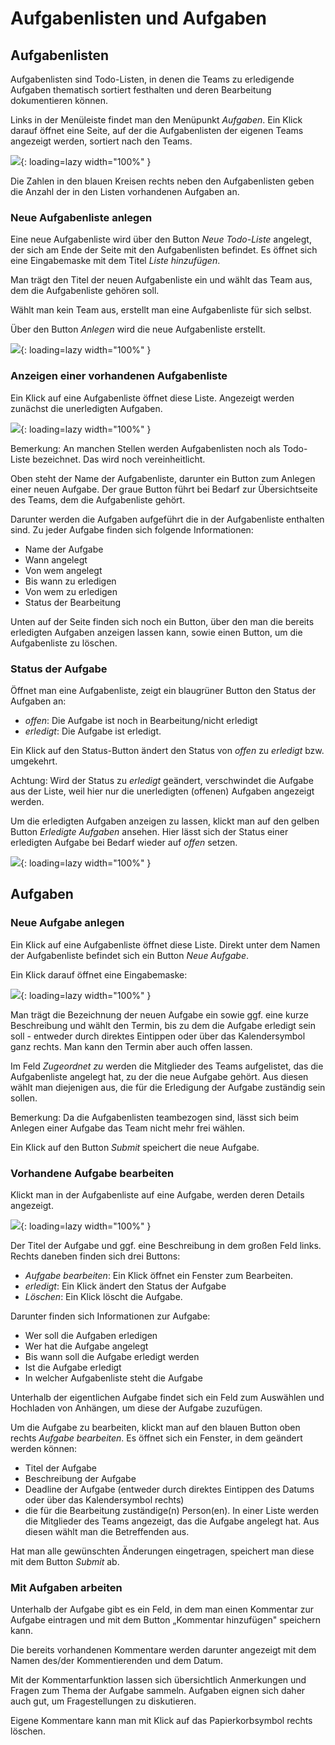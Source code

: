 # Aufgabenlisten und Aufgaben

## Aufgabenlisten

Aufgabenlisten sind Todo-Listen, in denen die Teams zu erledigende
Aufgaben thematisch sortiert festhalten und deren Bearbeitung
dokumentieren können.

Links in der Menüleiste findet man den Menüpunkt *Aufgaben*. Ein Klick
darauf öffnet eine Seite, auf der die Aufgabenlisten der eigenen Teams
angezeigt werden, sortiert nach den Teams.

![](Anleitung_Aufg_1.png){: loading=lazy width="100%" }

Die Zahlen in den blauen Kreisen rechts neben den Aufgabenlisten geben
die Anzahl der in den Listen vorhandenen Aufgaben an.

### Neue Aufgabenliste anlegen

Eine neue Aufgabenliste wird über den Button *Neue Todo-Liste* angelegt,
der sich am Ende der Seite mit den Aufgabenlisten befindet. Es öffnet
sich eine Eingabemaske mit dem Titel *Liste hinzufügen*.

Man trägt den Titel der neuen Aufgabenliste ein und wählt das Team aus,
dem die Aufgabenliste gehören soll.

Wählt man kein Team aus, erstellt man eine Aufgabenliste für sich
selbst.

Über den Button *Anlegen* wird die neue Aufgabenliste erstellt.


![](Anleitung_Aufg_2.png){: loading=lazy width="100%" }

### Anzeigen einer vorhandenen Aufgabenliste

Ein Klick auf eine Aufgabenliste öffnet diese Liste. Angezeigt werden
zunächst die unerledigten Aufgaben.

![](Anleitung_Aufg_3.png){: loading=lazy width="100%" }

Bemerkung: An manchen Stellen werden Aufgabenlisten noch als Todo-Liste
bezeichnet. Das wird noch vereinheitlicht.

Oben steht der Name der Aufgabenliste, darunter ein Button zum Anlegen
einer neuen Aufgabe. Der graue Button führt bei Bedarf zur
Übersichtseite des Teams, dem die Aufgabenliste gehört.

Darunter werden die Aufgaben aufgeführt die in der Aufgabenliste
enthalten sind. Zu jeder Aufgabe finden sich folgende Informationen:

- Name der Aufgabe
- Wann angelegt
- Von wem angelegt
- Bis wann zu erledigen
- Von wem zu erledigen
- Status der Bearbeitung

Unten auf der Seite finden sich noch ein Button, über den man die
bereits erledigten Aufgaben anzeigen lassen kann, sowie einen Button, um
die Aufgabenliste zu löschen.

### Status der Aufgabe

Öffnet man eine Aufgabenliste, zeigt ein blaugrüner Button den Status
der Aufgaben an:

- *offen*: Die Aufgabe ist noch in Bearbeitung/nicht erledigt
- *erledigt*: Die Aufgabe ist erledigt.

Ein Klick auf den Status-Button ändert den Status von *offen* zu
*erledigt* bzw. umgekehrt.

Achtung: Wird der Status zu *erledigt* geändert, verschwindet die
Aufgabe aus der Liste, weil hier nur die unerledigten (offenen) Aufgaben
angezeigt werden.

Um die erledigten Aufgaben anzeigen zu lassen, klickt man auf den gelben
Button *Erledigte Aufgaben* ansehen. Hier lässt sich der Status einer
erledigten Aufgabe bei Bedarf wieder auf *offen* setzen.

![](Anleitung_Aufg_4.png){: loading=lazy width="100%" }

## Aufgaben

### Neue Aufgabe anlegen

Ein Klick auf eine Aufgabenliste öffnet diese Liste. Direkt unter dem
Namen der Aufgabenliste befindet sich ein Button *Neue Aufgabe*.

Ein Klick darauf öffnet eine Eingabemaske:

![](Anleitung_Aufg_6.png){: loading=lazy width="100%" }

Man trägt die Bezeichnung der neuen Aufgabe ein sowie ggf. eine kurze
Beschreibung und wählt den Termin, bis zu dem die Aufgabe erledigt sein
soll - entweder durch direktes Eintippen oder über das Kalendersymbol
ganz rechts. Man kann den Termin aber auch offen lassen.

Im Feld *Zugeordnet zu* werden die Mitglieder des Teams aufgelistet, das
die Aufgabenliste angelegt hat, zu der die neue Aufgabe gehört. Aus
diesen wählt man diejenigen aus, die für die Erledigung der Aufgabe
zuständig sein sollen.

Bemerkung: Da die Aufgabenlisten teambezogen sind, lässt sich beim
Anlegen einer Aufgabe das Team nicht mehr frei wählen.

Ein Klick auf den Button *Submit* speichert die neue Aufgabe.

### Vorhandene Aufgabe bearbeiten

Klickt man in der Aufgabenliste auf eine Aufgabe, werden deren Details
angezeigt.

![](Anleitung_Aufg_7.png){: loading=lazy width="100%" }

Der Titel der Aufgabe und ggf. eine Beschreibung in dem großen Feld
links. Rechts daneben finden sich drei Buttons:

- *Aufgabe bearbeiten*: Ein Klick öffnet ein Fenster zum Bearbeiten.
- *erledigt*: Ein Klick ändert den Status der Aufgabe
- *Löschen*: Ein Klick löscht die Aufgabe.

Darunter finden sich Informationen zur Aufgabe:

- Wer soll die Aufgaben erledigen
- Wer hat die Aufgabe angelegt
- Bis wann soll die Aufgabe erledigt werden
- Ist die Aufgabe erledigt
- In welcher Aufgabenliste steht die Aufgabe

Unterhalb der eigentlichen Aufgabe findet sich ein Feld zum Auswählen
und Hochladen von Anhängen, um diese der Aufgabe zuzufügen.

Um die Aufgabe zu bearbeiten, klickt man auf den blauen Button oben
rechts *Aufgabe bearbeiten*. Es öffnet sich ein Fenster, in dem geändert
werden können:

- Titel der Aufgabe
- Beschreibung der Aufgabe
- Deadline der Aufgabe (entweder durch direktes Eintippen des Datums
oder über das Kalendersymbol rechts)
- die für die Bearbeitung zuständige(n) Person(en). In einer Liste
werden die Mitglieder des Teams angezeigt, das die Aufgabe angelegt hat.
Aus diesen wählt man die Betreffenden aus.

Hat man alle gewünschten Änderungen eingetragen, speichert man diese mit
dem Button *Submit* ab.

### Mit Aufgaben arbeiten

Unterhalb der Aufgabe gibt es ein Feld, in dem man einen Kommentar zur
Aufgabe eintragen und mit dem Button „Kommentar hinzufügen" speichern
kann.

Die bereits vorhandenen Kommentare werden darunter angezeigt mit dem
Namen des/der Kommentierenden und dem Datum.

Mit der Kommentarfunktion lassen sich übersichtlich Anmerkungen und
Fragen zum Thema der Aufgabe sammeln. Aufgaben eignen sich daher auch
gut, um Fragestellungen zu diskutieren.

Eigene Kommentare kann man mit Klick auf das Papierkorbsymbol rechts
löschen.
